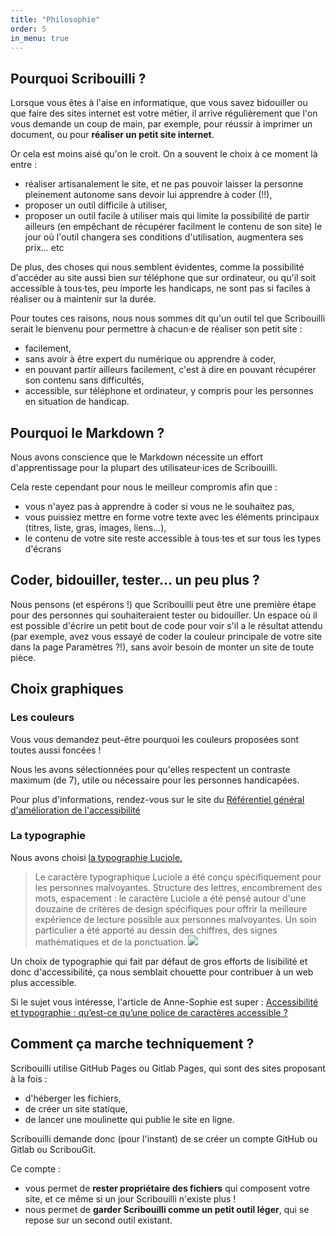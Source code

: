 ```yaml
---
title: "Philosophie"
order: 5
in_menu: true
---
```


## Pourquoi Scribouilli ?

Lorsque vous êtes à l'aise en informatique, que vous savez bidouiller ou que faire des sites internet est votre métier, il arrive régulièrement que l'on vous demande un coup de main, par exemple, pour réussir à imprimer un document, ou pour **réaliser un petit site internet**. 

Or cela est moins aisé qu'on le croit. On a souvent le choix à ce moment là entre :
- réaliser artisanalement le site, et ne pas pouvoir laisser la personne pleinement autonome sans devoir lui apprendre à coder (!!),
- proposer un outil difficile à utiliser,
- proposer un outil facile à utiliser mais qui limite la possibilité de partir ailleurs (en empêchant de récupérer facilment le contenu de son site) le jour où l'outil changera ses conditions d'utilisation, augmentera ses prix… etc

De plus, des choses qui nous semblent évidentes, comme la possibilité d'accéder au site aussi bien sur téléphone que sur ordinateur, ou qu'il soit accessible à tous·tes, peu importe les handicaps, ne sont pas si faciles à réaliser ou à maintenir sur la durée.

Pour toutes ces raisons, nous nous sommes dit qu'un outil tel que Scribouilli serait le bienvenu pour permettre à chacun·e de réaliser son petit site :
- facilement,
- sans avoir à être expert du numérique ou apprendre à coder,
- en pouvant partir ailleurs facilement, c'est à dire en pouvant récupérer son contenu sans difficultés,
- accessible, sur téléphone et ordinateur, y compris pour les personnes en situation de handicap.

## Pourquoi le Markdown ?

Nous avons conscience que le Markdown nécessite un effort d'apprentissage pour la plupart des utilisateur·ices de Scribouilli.

Cela reste cependant pour nous le meilleur compromis afin que : 
- vous n'ayez pas à apprendre à coder si vous ne le souhaitez pas,
- vous puissiez mettre en forme votre texte avec les éléments principaux (titres, liste, gras, images, liens…),
- le contenu de votre site reste accessible à tous·tes et sur tous les types d'écrans

## Coder, bidouiller, tester… un peu plus ?

Nous pensons (et espérons !) que Scribouilli peut être une première étape pour des personnes qui souhaiteraient tester ou bidouiller. Un espace où il est possible d'écrire un petit bout de code pour voir s'il a le résultat attendu (par exemple, avez vous essayé de coder la couleur principale de votre site dans la page Paramètres ?!), sans avoir besoin de monter un site de toute pièce.


## Choix graphiques

### Les couleurs

Vous vous demandez peut-être pourquoi les couleurs proposées sont toutes aussi foncées !

Nous les avons sélectionnées pour qu'elles respectent un contraste maximum (de 7), utile ou nécessaire pour les personnes handicapées. 

Pour plus d'informations, rendez-vous sur le site du [Référentiel général d'amélioration de l'accessibilité](https://accessibilite.numerique.gouv.fr/methode/criteres-et-tests/#3.2)

### La typographie

Nous avons choisi [la typographie Luciole.](http://www.luciole-vision.com/)

> Le caractère typographique Luciole a été conçu spécifiquement pour les personnes malvoyantes. 
> Structure des lettres, encombrement des mots, espacement : le caractère Luciole a été pensé autour d'une douzaine de critères de design spécifiques pour offrir la meilleure expérience de lecture possible aux personnes malvoyantes. Un soin particulier a été apporté au dessin des chiffres, des signes mathématiques et de la ponctuation.
![](http://www.luciole-vision.com/images/about/luciole-typeface-01.jpg)


Un choix de typographie qui fait par défaut de gros efforts de lisibilité et donc d'accessibilité, ça nous semblait chouette pour contribuer à un web plus accessible.

Si le sujet vous intéresse, l'article de Anne-Sophie est super : [Accessibilité et typographie : qu’est-ce qu’une police de caractères accessible ?](https://blog.hello-bokeh.fr/2023/01/12/accessibilite-et-typographie-quest-ce-quune-police-de-caracteres-accessible/)


## Comment ça marche techniquement ?

Scribouilli utilise GitHub Pages ou Gitlab Pages, qui sont des sites proposant à la fois : 
- d'héberger les fichiers, 
- de créer un site statique,
- de lancer une moulinette qui publie le site en ligne.

Scribouilli demande donc (pour l'instant) de se créer un compte GitHub ou Gitlab ou ScribouGit.

Ce compte : 
- vous permet de **rester propriétaire des fichiers** qui composent votre site, et ce même si un jour Scribouilli n'existe plus ! 
- nous permet de **garder Scribouilli comme un petit outil léger**, qui se repose sur un second outil existant.

